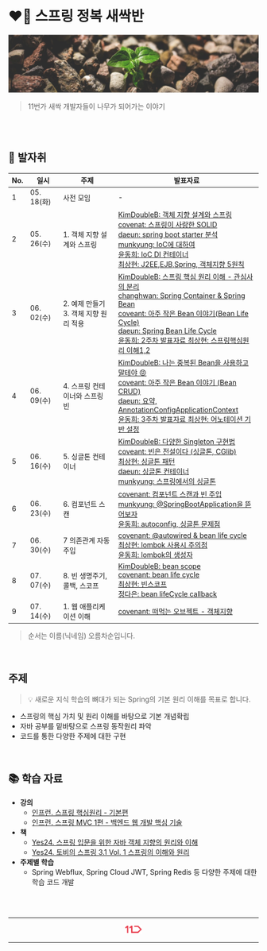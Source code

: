 <h1> ❤️🌱 스프링 정복 새싹반 </h1>
<img src="./_raw/cover.jpg" />

> 11번가 새싹 개발자들이 나무가 되어가는 이야기

<br />
<br />

## 🐾 발자취

<table>
    <thead>
        <tr>
            <th> No. </th>
            <th> 일시 </th>
            <th> 주제 </th>
            <th> 발표자료 </th>
        </tr>
    </thead>
    <tbody>
        <tr>
            <td> 1 </td>
            <td> 05. 18(화) </td>
            <td> 사전 모임 </td>
            <td> - </td>
        </tr>
        <tr>
            <td> 2 </td>
            <td> 05. 26(수) </td>
            <td> 1. 객체 지향 설계와 스프링	 </td>
            <td> 
                <a href="https://github.com/11st-corp/spring-study-sprout/blob/main/%EC%8A%A4%ED%94%84%EB%A7%81_%ED%95%B5%EC%8B%AC%EC%9B%90%EB%A6%AC_%EA%B8%B0%EB%B3%B8%ED%8E%B8/Section1.%EA%B0%9D%EC%B2%B4%EC%A7%80%ED%96%A5%EC%84%A4%EA%B3%84%EC%99%80_%EC%8A%A4%ED%94%84%EB%A7%81/KimDoubleB/%EA%B0%9D%EC%B2%B4%20%EC%A7%80%ED%96%A5%20%EC%84%A4%EA%B3%84%EC%99%80%20%EC%8A%A4%ED%94%84%EB%A7%81.md"> KimDoubleB: 객체 지향 설계와 스프링</a><br />
                <a href="https://www.slideshare.net/ssuser8f4c99/week1-solid"> covenat: 스프링이 사랑한 SOLID </a><br />
                <a href="https://github.com/11st-corp/spring-study/tree/main/%EC%8A%A4%ED%94%84%EB%A7%81_%ED%95%B5%EC%8B%AC%EC%9B%90%EB%A6%AC_%EA%B8%B0%EB%B3%B8%ED%8E%B8/Section1.%EA%B0%9D%EC%B2%B4%EC%A7%80%ED%96%A5%EC%84%A4%EA%B3%84%EC%99%80_%EC%8A%A4%ED%94%84%EB%A7%81/daeun"> daeun: spring boot starter 분석 </a><br />
                <a href="https://github.com/11st-corp/spring-study/tree/main/%EC%8A%A4%ED%94%84%EB%A7%81_%ED%95%B5%EC%8B%AC%EC%9B%90%EB%A6%AC_%EA%B8%B0%EB%B3%B8%ED%8E%B8/Section1.%EA%B0%9D%EC%B2%B4%EC%A7%80%ED%96%A5%EC%84%A4%EA%B3%84%EC%99%80_%EC%8A%A4%ED%94%84%EB%A7%81/munkyung"> munkyung: IoC에 대하여 </a><br />
                <a href="https://github.com/11st-corp/spring-study/tree/main/%EC%8A%A4%ED%94%84%EB%A7%81_%ED%95%B5%EC%8B%AC%EC%9B%90%EB%A6%AC_%EA%B8%B0%EB%B3%B8%ED%8E%B8/Section1.%EA%B0%9D%EC%B2%B4%EC%A7%80%ED%96%A5%EC%84%A4%EA%B3%84%EC%99%80_%EC%8A%A4%ED%94%84%EB%A7%81/%EC%9C%A4%EB%8F%99%ED%9D%AC"> 윤동희: IoC DI 컨테이너 </a><br />
                <a href="https://github.com/11st-corp/spring-study/tree/main/%EC%8A%A4%ED%94%84%EB%A7%81_%ED%95%B5%EC%8B%AC%EC%9B%90%EB%A6%AC_%EA%B8%B0%EB%B3%B8%ED%8E%B8/Section1.%EA%B0%9D%EC%B2%B4%EC%A7%80%ED%96%A5%EC%84%A4%EA%B3%84%EC%99%80_%EC%8A%A4%ED%94%84%EB%A7%81/%EC%B5%9C%EC%83%81%ED%98%84"> 최상현: J2EE,EJB,Spring, 객체지향 5원칙 </a>
            </td>
        </tr>
        <tr>
            <td> 3 </td>
            <td> 06. 02(수) </td>
            <td> 2. 예제 만들기 3. 객체 지향 원리 적용 </td>
            <td>
                <a href="https://github.com/11st-corp/spring-study-sprout/blob/main/%EC%8A%A4%ED%94%84%EB%A7%81_%ED%95%B5%EC%8B%AC%EC%9B%90%EB%A6%AC_%EA%B8%B0%EB%B3%B8%ED%8E%B8/Section2_3_%EC%8A%A4%ED%94%84%EB%A7%81_%ED%95%B5%EC%8B%AC_%EC%9B%90%EB%A6%AC_%EC%9D%B4%ED%95%B4/KimDoubleB/%EC%8A%A4%ED%94%84%EB%A7%81_%ED%95%B5%EC%8B%AC_%EC%9B%90%EB%A6%AC_%EC%9D%B4%ED%95%B4.pdf"> KimDoubleB: 스프링 핵심 원리 이해 - 관심사의 분리</a><br />
                <a href="https://github.com/11st-corp/spring-study-sprout/blob/main/%EC%8A%A4%ED%94%84%EB%A7%81_%ED%95%B5%EC%8B%AC%EC%9B%90%EB%A6%AC_%EA%B8%B0%EB%B3%B8%ED%8E%B8/Section4.%EC%8A%A4%ED%94%84%EB%A7%81_%EC%BB%A8%ED%85%8C%EC%9D%B4%EB%84%88%EC%99%80_%EC%8A%A4%ED%94%84%EB%A7%81_%EB%B9%88/changhwan/%EC%8A%A4%ED%94%84%EB%A7%81_%EC%9D%B4%EC%B0%BD%ED%99%98.md"> changhwan: Spring Container & Spring Bean </a><br />
                <a href="https://www.slideshare.net/ssuser8f4c99/week2-249383115"> coveant: 아주 작은 Bean 이야기(Bean Life Cycle) </a><br />
                <a href="https://github.com/11st-corp/spring-study/tree/main/%EC%8A%A4%ED%94%84%EB%A7%81_%ED%95%B5%EC%8B%AC%EC%9B%90%EB%A6%AC_%EA%B8%B0%EB%B3%B8%ED%8E%B8/Section2_3_%EC%8A%A4%ED%94%84%EB%A7%81_%ED%95%B5%EC%8B%AC_%EC%9B%90%EB%A6%AC_%EC%9D%B4%ED%95%B4/daeun"> daeun: Spring Bean Life Cycle </a><br />
                <a href="https://github.com/11st-corp/spring-study-sprout/blob/main/%EC%8A%A4%ED%94%84%EB%A7%81_%ED%95%B5%EC%8B%AC%EC%9B%90%EB%A6%AC_%EA%B8%B0%EB%B3%B8%ED%8E%B8/Section2_3_%EC%8A%A4%ED%94%84%EB%A7%81_%ED%95%B5%EC%8B%AC_%EC%9B%90%EB%A6%AC_%EC%9D%B4%ED%95%B4/%E1%84%8B%E1%85%B2%E1%86%AB%E1%84%83%E1%85%A9%E1%86%BC%E1%84%92%E1%85%B4/2%E1%84%8C%E1%85%AE%E1%84%8E%E1%85%A1_%E1%84%87%E1%85%A1%E1%86%AF%E1%84%91%E1%85%AD%E1%84%8C%E1%85%A1%E1%84%85%E1%85%AD.pptx"> 윤동희: 2주차 발표자료 </a>
                <a href="https://github.com/11st-corp/spring-study/tree/main/%EC%8A%A4%ED%94%84%EB%A7%81_%ED%95%B5%EC%8B%AC%EC%9B%90%EB%A6%AC_%EA%B8%B0%EB%B3%B8%ED%8E%B8/Section2_3_%EC%8A%A4%ED%94%84%EB%A7%81_%ED%95%B5%EC%8B%AC_%EC%9B%90%EB%A6%AC_%EC%9D%B4%ED%95%B4/%EC%B5%9C%EC%83%81%ED%98%84"> 최상현: 스프링핵심원리 이해1,2 </a>
            </td>
        </tr>
        <tr>
            <td> 4 </td>
            <td> 06. 09(수) </td>
            <td> 4. 스프링 컨테이너와 스프링 빈 </td>
            <td>
                <a href="https://github.com/11st-corp/spring-study-sprout/blob/main/%EC%8A%A4%ED%94%84%EB%A7%81_%ED%95%B5%EC%8B%AC%EC%9B%90%EB%A6%AC_%EA%B8%B0%EB%B3%B8%ED%8E%B8/Section4.%EC%8A%A4%ED%94%84%EB%A7%81_%EC%BB%A8%ED%85%8C%EC%9D%B4%EB%84%88%EC%99%80_%EC%8A%A4%ED%94%84%EB%A7%81_%EB%B9%88/KimDoubleB/%EC%8A%A4%ED%94%84%EB%A7%81%EC%BB%A8%ED%85%8C%EC%9D%B4%EB%84%88_%EC%8A%A4%ED%94%84%EB%A7%81%EB%B9%88.pdf"> KimDoubleB: 나는 중복된 Bean을 사용하고 말테야 😡</a><br />
                <a href="https://www.slideshare.net/ssuser8f4c99/week3-2-249383142">coveant: 아주 작은 Bean 이야기 (Bean CRUD) </a><br />
                <a href="https://github.com/11st-corp/spring-study-sprout/tree/main/%EC%8A%A4%ED%94%84%EB%A7%81_%ED%95%B5%EC%8B%AC%EC%9B%90%EB%A6%AC_%EA%B8%B0%EB%B3%B8%ED%8E%B8/Section4.%EC%8A%A4%ED%94%84%EB%A7%81_%EC%BB%A8%ED%85%8C%EC%9D%B4%EB%84%88%EC%99%80_%EC%8A%A4%ED%94%84%EB%A7%81_%EB%B9%88/daeun"> daeun: 요약, AnnotationConfigApplicationContext </a><br />
                <a href="https://github.com/11st-corp/spring-study-sprout/blob/main/%EC%8A%A4%ED%94%84%EB%A7%81_%ED%95%B5%EC%8B%AC%EC%9B%90%EB%A6%AC_%EA%B8%B0%EB%B3%B8%ED%8E%B8/Section4.%EC%8A%A4%ED%94%84%EB%A7%81_%EC%BB%A8%ED%85%8C%EC%9D%B4%EB%84%88%EC%99%80_%EC%8A%A4%ED%94%84%EB%A7%81_%EB%B9%88/%E1%84%8B%E1%85%B2%E1%86%AB%E1%84%83%E1%85%A9%E1%86%BC%E1%84%92%E1%85%B4/3%E1%84%8C%E1%85%AE%E1%84%8E%E1%85%A1_%E1%84%87%E1%85%A1%E1%86%AF%E1%84%91%E1%85%AD%E1%84%8C%E1%85%A1%E1%84%85%E1%85%AD.pptx"> 윤동희: 3주차 발표자료 </a>
                <a href="https://github.com/11st-corp/spring-study-sprout/blob/main/%EC%8A%A4%ED%94%84%EB%A7%81_%ED%95%B5%EC%8B%AC%EC%9B%90%EB%A6%AC_%EA%B8%B0%EB%B3%B8%ED%8E%B8/Section4.%EC%8A%A4%ED%94%84%EB%A7%81_%EC%BB%A8%ED%85%8C%EC%9D%B4%EB%84%88%EC%99%80_%EC%8A%A4%ED%94%84%EB%A7%81_%EB%B9%88/%EC%B5%9C%EC%83%81%ED%98%84/%EC%96%B4%EB%85%B8%ED%85%8C%EC%9D%B4%EC%85%98%20%EA%B8%B0%EB%B0%98%20%EC%8A%A4%ED%94%84%EB%A7%81%20%EC%84%A4%EC%A0%95.md"> 최상현: 어노테이션 기반 설정 </a>
            </td>
        </tr>
        <tr>
            <td> 5 </td>
            <td> 06. 16(수) </td>
            <td> 5. 싱글톤 컨테이너 </td>
            <td>
                <a href="https://github.com/11st-corp/spring-study-sprout/blob/main/%EC%8A%A4%ED%94%84%EB%A7%81_%ED%95%B5%EC%8B%AC%EC%9B%90%EB%A6%AC_%EA%B8%B0%EB%B3%B8%ED%8E%B8/Section5.%EC%8B%B1%EA%B8%80%ED%86%A4_%EC%BB%A8%ED%85%8C%EC%9D%B4%EB%84%88/KimDoubleB/%EB%8B%A4%EC%96%91%ED%95%9C%20Singleton%20%EA%B5%AC%ED%98%84%EB%B2%95.pdf">KimDoubleB: 다양한 Singleton 구현법</a><br/>
                <a href="https://www.slideshare.net/ssuser8f4c99/week4-cglib">coveant: 빈은 전설이다 (싱글톤, CGlib) </a><br />
                <a href="https://github.com/11st-corp/spring-study-sprout/blob/main/%EC%8A%A4%ED%94%84%EB%A7%81_%ED%95%B5%EC%8B%AC%EC%9B%90%EB%A6%AC_%EA%B8%B0%EB%B3%B8%ED%8E%B8/Section5.%EC%8B%B1%EA%B8%80%ED%86%A4_%EC%BB%A8%ED%85%8C%EC%9D%B4%EB%84%88/%EC%B5%9C%EC%83%81%ED%98%84(%EC%8B%B1%EA%B8%80%ED%86%A4_%ED%8C%A8%ED%84%B4)/%EC%8B%B1%EA%B8%80%ED%86%A4%20%EB%B0%A9%EC%8B%9D%207a76c25ff96d451d915839ef4ce7026f.md"> 최상현: 싱글톤 패턴 </a><br />
                <a href="https://github.com/11st-corp/spring-study-sprout/blob/main/%EC%8A%A4%ED%94%84%EB%A7%81_%ED%95%B5%EC%8B%AC%EC%9B%90%EB%A6%AC_%EA%B8%B0%EB%B3%B8%ED%8E%B8/Section5.%EC%8B%B1%EA%B8%80%ED%86%A4_%EC%BB%A8%ED%85%8C%EC%9D%B4%EB%84%88/daeun.md"> daeun: 싱글톤 컨테이너 </a><br />
                <a href="https://github.com/11st-corp/spring-study-sprout/blob/main/%EC%8A%A4%ED%94%84%EB%A7%81_%ED%95%B5%EC%8B%AC%EC%9B%90%EB%A6%AC_%EA%B8%B0%EB%B3%B8%ED%8E%B8/Section5.%EC%8B%B1%EA%B8%80%ED%86%A4_%EC%BB%A8%ED%85%8C%EC%9D%B4%EB%84%88/munkyung(%EC%8A%A4%ED%94%84%EB%A7%81%EC%97%90%EC%84%9C%EC%9D%98_%EC%8B%B1%EA%B8%80%ED%86%A4).md"> munkyung: 스프링에서의 싱글톤 </a>
            </td>
        </tr>
        <tr>
            <td> 6 </td>
            <td> 06. 23(수) </td>
            <td> 6. 컴포넌트 스캔 </td>
            <td>
                <a href="https://www.slideshare.net/ssuser8f4c99/week5-249517232"> covenant: 컴포넌트 스캔과 빈 주입 </a><br />
                <a href="https://github.com/11st-corp/spring-study-sprout/blob/main/%EC%8A%A4%ED%94%84%EB%A7%81_%ED%95%B5%EC%8B%AC%EC%9B%90%EB%A6%AC_%EA%B8%B0%EB%B3%B8%ED%8E%B8/Section6.%EC%BB%B4%ED%8F%AC%EB%84%8C%ED%8A%B8_%EC%8A%A4%EC%BA%94/munkyung(%40SpringBootApplication%EC%9D%84%20%EB%9C%AF%EC%96%B4%EB%B3%B4%EC%9E%90).md"> munkyung: @SpringBootApplication을 뜯어보자 </a> <br />
                <a href="https://github.com/11st-corp/spring-study-sprout/blob/main/%EC%8A%A4%ED%94%84%EB%A7%81_%ED%95%B5%EC%8B%AC%EC%9B%90%EB%A6%AC_%EA%B8%B0%EB%B3%B8%ED%8E%B8/Section6.%EC%BB%B4%ED%8F%AC%EB%84%8C%ED%8A%B8_%EC%8A%A4%EC%BA%94/%E1%84%8B%E1%85%B2%E1%86%AB%E1%84%83%E1%85%A9%E1%86%BC%E1%84%92%E1%85%B4_auto%20config%20%2B%20%E1%84%89%E1%85%B5%E1%86%BC%E1%84%80%E1%85%B3%E1%86%AF%E1%84%90%E1%85%A9%E1%86%AB%20%E1%84%83%E1%85%B5%E1%84%8C%E1%85%A1%E1%84%8B%E1%85%B5%E1%86%AB%E1%84%8B%E1%85%B4%20%E1%84%86%E1%85%AE%E1%86%AB%E1%84%8C%E1%85%A6%E1%84%8C%E1%85%A5%E1%86%B7!.pptx"> 윤동희: autoconfig, 싱글톤 문제점 </a>
            </td>
        </tr>
        <tr>
            <td> 7 </td>
            <td> 06. 30(수) </td>
            <td> 7 의존관계 자동 주입 </td>
            <td>
                <a href="https://www.slideshare.net/ssuser8f4c99/week6-autowired-beanlifecycle"> covenant: @autowired & bean life cycle </a> <br />
                <a href="https://www.notion.so/lombok-is-awesome-so-be-careful-09d35f66c9c54ee6820542b79a09d4b1">최상현: lombok 사용시 주의점 </a> <br />
                <a href="https://github.com/11st-corp/spring-study-sprout/blob/main/%EC%8A%A4%ED%94%84%EB%A7%81_%ED%95%B5%EC%8B%AC%EC%9B%90%EB%A6%AC_%EA%B8%B0%EB%B3%B8%ED%8E%B8/section7/d36choi/%E1%84%8B%E1%85%B2%E1%86%AB%E1%84%83%E1%85%A9%E1%86%BC%E1%84%92%E1%85%B4_lombok%E1%84%8B%E1%85%B4%E1%84%89%E1%85%A2%E1%86%BC%E1%84%89%E1%85%A5%E1%86%BC%E1%84%8C%E1%85%A1.pptx"> 윤동희: lombok의 생성자 </a>
            </td>
        </tr>
        <tr>
            <td> 8 </td>
            <td> 07. 07(수) </td>
            <td> 8. 빈 생명주기, 콜백, 스코프 </td>
            <td>
                <a href="https://github.com/11st-corp/spring-study-sprout/blob/main/%EC%8A%A4%ED%94%84%EB%A7%81_%ED%95%B5%EC%8B%AC%EC%9B%90%EB%A6%AC_%EA%B8%B0%EB%B3%B8%ED%8E%B8/section8/KimDoubleB/bean%20scope.pdf">KimDoubleB: bean scope </a><br />
                <a href="https://www.slideshare.net/ssuser8f4c99/week7-bean-lifecycle">covenant: bean life cycle</a><br />
                <a href="https://github.com/11st-corp/spring-study-sprout/blob/main/%EC%8A%A4%ED%94%84%EB%A7%81_%ED%95%B5%EC%8B%AC%EC%9B%90%EB%A6%AC_%EA%B8%B0%EB%B3%B8%ED%8E%B8/section8/%EB%B9%88%EC%8A%A4%EC%BD%94%ED%94%84%26Provider.md">최상현: 빈스코프 </a><br />
                <a href="https://github.com/11st-corp/spring-study-sprout/blob/main/%EC%8A%A4%ED%94%84%EB%A7%81_%ED%95%B5%EC%8B%AC%EC%9B%90%EB%A6%AC_%EA%B8%B0%EB%B3%B8%ED%8E%B8/section8/beanLifeCycleCallback.md">정다은: bean lifeCycle callback </a>
            </td>
        </tr>
        <tr>
            <td> 9 </td>
            <td> 07. 14(수) </td>
            <td> 1. 웹 애플리케이션 이해 </td>
            <td> <a href="https://www.slideshare.net/ssuser8f4c99/ch02-249605018"> covenant: 떠먹는 오브젝트 - 객체지향 </a> </td>
        </tr>
    </tbody>
</table>

> 순서는 이름(닉네임) 오름차순입니다.

<br />

## 주제

> 💡 새로운 지식 학습의 뼈대가 되는 Spring의 기본 원리 이해를 목표로 합니다.

- 스프링의 핵심 가치 및 원리 이해를 바탕으로 기본 개념확립
- 자바 공부를 밑바탕으로 스프링 동작원리 파악
- 코드를 통한 다양한 주제에 대한 구현

<br />

## 📚  학습 자료

- __강의__
    - [인프런. 스프링 핵심원리 - 기본편](https://www.inflearn.com/course/%EC%8A%A4%ED%94%84%EB%A7%81-%ED%95%B5%EC%8B%AC-%EC%9B%90%EB%A6%AC-%EA%B8%B0%EB%B3%B8%ED%8E%B8#)
    - [인프런. 스프링 MVC 1편 - 백엔드 웹 개발 핵심 기술](https://www.inflearn.com/course/%EC%8A%A4%ED%94%84%EB%A7%81-mvc-1#)
- __책__
    - [Yes24. 스프링 입문을 위한 자바 객체 지향의 원리와 이해](http://www.yes24.com/Product/Goods/17350624?OzSrank=1)
    - [Yes24. 토비의 스프링 3.1 Vol. 1 스프링의 이해와 원리](http://www.yes24.com/Product/Goods/7516721?OzSrank=2)
- __주제별 학습__
    - Spring Webflux, Spring Cloud JWT, Spring Redis 등 다양한 주제에 대한 학습 코드 개발


<br />
<br />
<hr />
<p align="center">
    <img width="7%" alt="" src="./_raw/11st_logo.png">
</p>
<hr />

